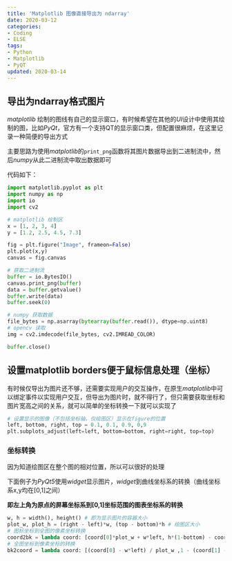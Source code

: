 ```yaml
---
title: 'Matplotlib 图像直接导出为 ndarray'
date: 2020-03-12
categories:
- Coding
- ELSE
tags:
- Python
- Matplotlib
- PyQT
updated: 2020-03-14
---
```


## 导出为ndarray格式图片

*matplotlib* 绘制的图线有自己的显示窗口，有时候希望在其他的*UI*设计中使用其绘制的图，比如*PyQt*，官方有一个支持QT的显示窗口类，但配置很麻烦，在这里记录一种简便的导出方式

主要思路为使用*matplotlib*的`print_png`函数将其图片数据导出到二进制流中，然后*numpy*从此二进制流中取出数据即可

<!-- more -->

代码如下：

```python
import matplotlib.pyplot as plt
import numpy as np
import io
import cv2

# matplotlib 绘制区
x = [1, 2, 3, 4]
y = [1.2, 2.5, 4.5, 7.3]

fig = plt.figure("Image", frameon=False)
plt.plot(x,y)
canvas = fig.canvas

# 获取二进制流
buffer = io.BytesIO()
canvas.print_png(buffer)
data = buffer.getvalue()
buffer.write(data)
buffer.seek(0)

# numpy 获取数据
file_bytes = np.asarray(bytearray(buffer.read()), dtype=np.uint8)
# opencv 读取
img = cv2.imdecode(file_bytes, cv2.IMREAD_COLOR)

buffer.close()
```

## 设置matplotlib borders便于鼠标信息处理（坐标）

有时候仅导出为图片还不够，还需要实现用户的交互操作，在原生*matplotlib*中可以绑定事件以实现用户交互，但导出为图片时，就不得行了，但只需要获取坐标和图片宽高之间的关系，就可以简单的坐标转换一下就可以实现了

```python
# 设置显示的图像（不包括坐标轴，仅绘图区）显示在figure的位置
left, bottom, right, top = 0.1, 0.1, 0.9, 0,9
plt.subplots_adjust(left=left, bottom=bottom, right=right, top=top)
```

### 坐标转换

因为知道绘图区在整个图的相对位置，所以可以很好的处理

下面例子为*PyQt5*使用*widget*显示图片，*widget*到曲线坐标系的转换（曲线坐标系x,y均在[0,1]之间）

**即左上角为原点的屏幕坐标系到[0,1]坐标范围的图表坐标系的转换**

```python
w, h = width(), height() # 即为显示图片的容器大小
plot_w, plot_h = (right - left)*w, (top - bottom)*h # 绘图区大小
# 图标坐标到全图的像素坐标转换
coord2bk = lambda coord: [coord[0]*plot_w + w*left, h*(1-bottom) - coord[1]*plot_h]
# 全图坐标到像素坐标的转换
bk2coord = lambda coord: [(coord[0] - w*left) / plot_w ,1 - (coord[1] - h*(1-top)) / plot_h]
```

